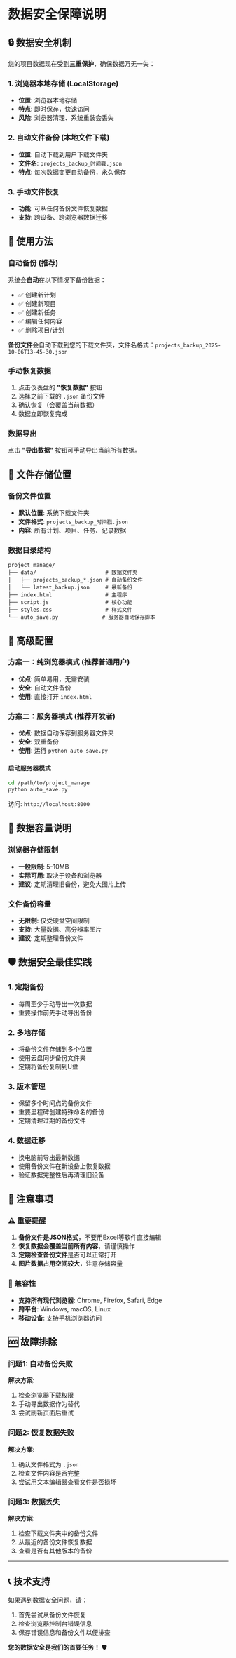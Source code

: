 # 数据安全保障说明

## 🔒 数据安全机制

您的项目数据现在受到**三重保护**，确保数据万无一失：

### 1. 浏览器本地存储 (LocalStorage)
- **位置**: 浏览器本地存储
- **特点**: 即时保存，快速访问
- **风险**: 浏览器清理、系统重装会丢失

### 2. 自动文件备份 (本地文件下载)
- **位置**: 自动下载到用户下载文件夹
- **文件名**: `projects_backup_时间戳.json`
- **特点**: 每次数据变更自动备份，永久保存

### 3. 手动文件恢复
- **功能**: 可从任何备份文件恢复数据
- **支持**: 跨设备、跨浏览器数据迁移

## 🚀 使用方法

### 自动备份 (推荐)
系统会**自动**在以下情况下备份数据：
- ✅ 创建新计划
- ✅ 创建新项目
- ✅ 创建新任务
- ✅ 编辑任何内容
- ✅ 删除项目/计划

**备份文件**会自动下载到您的下载文件夹，文件名格式：`projects_backup_2025-10-06T13-45-30.json`

### 手动恢复数据
1. 点击仪表盘的 **"恢复数据"** 按钮
2. 选择之前下载的 `.json` 备份文件
3. 确认恢复（会覆盖当前数据）
4. 数据立即恢复完成

### 数据导出
点击 **"导出数据"** 按钮可手动导出当前所有数据。

## 📁 文件存储位置

### 备份文件位置
- **默认位置**: 系统下载文件夹
- **文件格式**: `projects_backup_时间戳.json`
- **内容**: 所有计划、项目、任务、记录数据

### 数据目录结构
```
project_manage/
├── data/                      # 数据文件夹
│   ├── projects_backup_*.json # 自动备份文件
│   └── latest_backup.json     # 最新备份
├── index.html                 # 主程序
├── script.js                  # 核心功能
├── styles.css                 # 样式文件
└── auto_save.py              # 服务器自动保存脚本
```

## 🔧 高级配置

### 方案一：纯浏览器模式 (推荐普通用户)
- **优点**: 简单易用，无需安装
- **安全**: 自动文件备份
- **使用**: 直接打开 `index.html`

### 方案二：服务器模式 (推荐开发者)
- **优点**: 数据自动保存到服务器文件夹
- **安全**: 双重备份
- **使用**: 运行 `python auto_save.py`

#### 启动服务器模式
```bash
cd /path/to/project_manage
python auto_save.py
```
访问: `http://localhost:8000`

## 💾 数据容量说明

### 浏览器存储限制
- **一般限制**: 5-10MB
- **实际可用**: 取决于设备和浏览器
- **建议**: 定期清理旧备份，避免大图片上传

### 文件备份容量
- **无限制**: 仅受硬盘空间限制
- **支持**: 大量数据、高分辨率图片
- **建议**: 定期整理备份文件

## 🛡️ 数据安全最佳实践

### 1. 定期备份
- 每周至少手动导出一次数据
- 重要操作前先手动导出备份

### 2. 多地存储
- 将备份文件存储到多个位置
- 使用云盘同步备份文件夹
- 定期将备份复制到U盘

### 3. 版本管理
- 保留多个时间点的备份文件
- 重要里程碑创建特殊命名的备份
- 定期清理过期的备份文件

### 4. 数据迁移
- 换电脑前导出最新数据
- 使用备份文件在新设备上恢复数据
- 验证数据完整性后再清理旧设备

## 🚨 注意事项

### ⚠️ 重要提醒
1. **备份文件是JSON格式**，不要用Excel等软件直接编辑
2. **恢复数据会覆盖当前所有内容**，请谨慎操作
3. **定期检查备份文件**是否可以正常打开
4. **图片数据占用空间较大**，注意存储容量

### 🔄 兼容性
- **支持所有现代浏览器**: Chrome, Firefox, Safari, Edge
- **跨平台**: Windows, macOS, Linux
- **移动设备**: 支持手机浏览器访问

## 🆘 故障排除

### 问题1: 自动备份失败
**解决方案**:
1. 检查浏览器下载权限
2. 手动导出数据作为替代
3. 尝试刷新页面后重试

### 问题2: 恢复数据失败
**解决方案**:
1. 确认文件格式为 `.json`
2. 检查文件内容是否完整
3. 尝试用文本编辑器查看文件是否损坏

### 问题3: 数据丢失
**解决方案**:
1. 检查下载文件夹中的备份文件
2. 从最近的备份文件恢复数据
3. 查看是否有其他版本的备份

---

## 📞 技术支持

如果遇到数据安全问题，请：
1. 首先尝试从备份文件恢复
2. 检查浏览器控制台错误信息
3. 保存错误信息和备份文件以便排查

**您的数据安全是我们的首要任务！** 🛡️